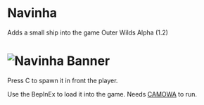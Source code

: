 # Navinha
Adds a small ship into the game Outer Wilds Alpha (1.2)

#  ![Navinha Banner](https://github.com/ShoosGun/Navinha/blob/main/readme%20figures/readmefigura01.png)

Press C to spawn it in front the player.

Use the BepInEx to load it into the game. Needs [CAMOWA](https://github.com/ShoosGun/CAMOWA/releases) to run.
